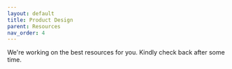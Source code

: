 ```yaml
---
layout: default
title: Product Design
parent: Resources
nav_order: 4
---
```


We're working on the best resources for you. Kindly check back after some time.

